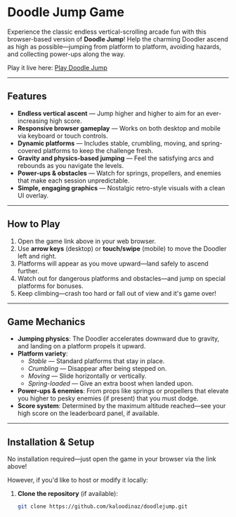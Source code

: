 # Doodle Jump Game

Experience the classic endless vertical-scrolling arcade fun with this browser-based version of **Doodle Jump**! Help the charming Doodler ascend as high as possible—jumping from platform to platform, avoiding hazards, and collecting power-ups along the way.

Play it live here: [Play Doodle Jump](https://kaloodinaz.github.io/doodlejump/)

---

##  Features

- **Endless vertical ascent** — Jump higher and higher to aim for an ever-increasing high score.
- **Responsive browser gameplay** — Works on both desktop and mobile via keyboard or touch controls.
- **Dynamic platforms** — Includes stable, crumbling, moving, and spring-covered platforms to keep the challenge fresh.
- **Gravity and physics-based jumping** — Feel the satisfying arcs and rebounds as you navigate the levels.
- **Power-ups & obstacles** — Watch for springs, propellers, and enemies that make each session unpredictable.
- **Simple, engaging graphics** — Nostalgic retro-style visuals with a clean UI overlay.

---

##  How to Play

1. Open the game link above in your web browser.
2. Use **arrow keys** (desktop) or **touch/swipe** (mobile) to move the Doodler left and right.  
3. Platforms will appear as you move upward—land safely to ascend further.  
4. Watch out for dangerous platforms and obstacles—and jump on special platforms for bonuses.  
5. Keep climbing—crash too hard or fall out of view and it's game over!

---

##  Game Mechanics

- **Jumping physics**: The Doodler accelerates downward due to gravity, and landing on a platform propels it upward.
- **Platform variety**:
  - *Stable* — Standard platforms that stay in place.
  - *Crumbling* — Disappear after being stepped on.
  - *Moving* — Slide horizontally or vertically.
  - *Spring-loaded* — Give an extra boost when landed upon.
- **Power-ups & enemies**: From props like springs or propellers that elevate you higher to pesky enemies (if present) that you must dodge.
- **Score system**: Determined by the maximum altitude reached—see your high score on the leaderboard panel, if available.

---

##  Installation & Setup

No installation required—just open the game in your browser via the link above!

However, if you'd like to host or modify it locally:

1. **Clone the repository** (if available):
   ```bash
   git clone https://github.com/kaloodinaz/doodlejump.git
